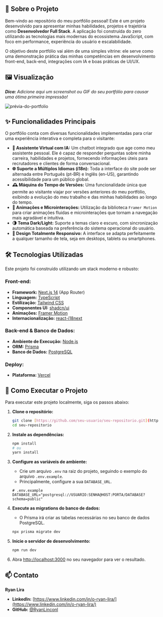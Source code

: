 ## 📄 Sobre o Projeto

Bem-vindo ao repositório do meu portfólio pessoal! Este é um projeto desenvolvido para apresentar minhas habilidades, projetos e trajetória como **Desenvolvedor Full Stack**. A aplicação foi construída do zero utilizando as tecnologias mais modernas do ecossistema JavaScript, com foco em performance, experiência do usuário e escalabilidade.

O objetivo deste portfólio vai além de uma simples vitrine: ele serve como uma demonstração prática das minhas competências em desenvolvimento front-end, back-end, integrações com IA e boas práticas de UI/UX.

## 🖼️ Visualização

_**Dica:** Adicione aqui um screenshot ou GIF do seu portfólio para causar uma ótima primeira impressão!_

![prévia-do-portfolio](https://user-images.githubusercontent.com/LINK-PARA-SUA-IMAGEM.png)

## ✨ Funcionalidades Principais

O portfólio conta com diversas funcionalidades implementadas para criar uma experiência interativa e completa para o visitante:

* **🤖 Assistente Virtual com IA:** Um chatbot integrado que age como meu assistente pessoal. Ele é capaz de responder perguntas sobre minha carreira, habilidades e projetos, fornecendo informações úteis para recrutadores e clientes de forma conversacional.
* **🌐 Suporte a Múltiplos Idiomas (i18n):** Toda a interface do site pode ser alternada entre Português (pt-BR) e Inglês (en-US), garantindo acessibilidade para um público global.
* **🕰️ Máquina do Tempo de Versões:** Uma funcionalidade única que permite ao visitante viajar por versões anteriores do meu portfólio, exibindo a evolução do meu trabalho e das minhas habilidades ao longo do tempo.
* **🎨 Animações e Microinterações:** Utilização da biblioteca `Framer Motion` para criar animações fluidas e microinterações que tornam a navegação mais agradável e intuitiva.
* **🌗 Tema Dark/Light:** Suporte a temas claro e escuro, com sincronização automática baseada na preferência do sistema operacional do usuário.
* **📱 Design Totalmente Responsivo:** A interface se adapta perfeitamente a qualquer tamanho de tela, seja em desktops, tablets ou smartphones.

## 🛠️ Tecnologias Utilizadas

Este projeto foi construído utilizando um stack moderno e robusto:

### **Front-end:**
* **Framework:** [Next.js 14](https://nextjs.org/) (App Router)
* **Linguagem:** [TypeScript](https://www.typescriptlang.org/)
* **Estilização:** [Tailwind CSS](https://tailwindcss.com/)
* **Componentes UI:** [shadcn/ui](https://ui.shadcn.com/)
* **Animações:** [Framer Motion](https://www.framer.com/motion/)
* **Internacionalização:** [react-i18next](https://react.i18next.com/)

### **Back-end & Banco de Dados:**
* **Ambiente de Execução:** [Node.js](https://nodejs.org/)
* **ORM:** [Prisma](https://www.prisma.io/)
* **Banco de Dados:** [PostgreSQL](https://www.postgresql.org/)

### **Deploy:**
* **Plataforma:** [Vercel](https://vercel.com/)

## 🚀 Como Executar o Projeto

Para executar este projeto localmente, siga os passos abaixo:

1.  **Clone o repositório:**
    ```bash
    git clone [https://github.com/seu-usuario/seu-repositorio.git](https://github.com/seu-usuario/seu-repositorio.git)
    cd seu-repositorio
    ```

2.  **Instale as dependências:**
    ```bash
    npm install
    # ou
    yarn install
    ```

3.  **Configure as variáveis de ambiente:**
    * Crie um arquivo `.env` na raiz do projeto, seguindo o exemplo do arquivo `.env.example`.
    * Principalmente, configure a sua `DATABASE_URL`.
    ```env
    # .env.example
    DATABASE_URL="postgresql://USUARIO:SENHA@HOST:PORTA/DATABASE?schema=public"
    ```

4.  **Execute as migrations do banco de dados:**
    * O Prisma irá criar as tabelas necessárias no seu banco de dados PostgreSQL.
    ```bash
    npx prisma migrate dev
    ```

5.  **Inicie o servidor de desenvolvimento:**
    ```bash
    npm run dev
    ```

6.  Abra [http://localhost:3000](http://localhost:3000) no seu navegador para ver o resultado.

## 📫 Contato

**Ryan Lira**

* **LinkedIn:** [https://www.linkedin.com/in/o-ryan-lira/](https://www.linkedin.com/in/o-ryan-lira/)
* **GitHub:** [@RyanLinconl](https://github.com/RyanLinconl)